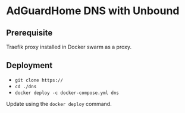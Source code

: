 # AdGuardHome DNS with Unbound

## Prerequisite

Traefik proxy installed in Docker swarm as a proxy.

## Deployment

* `git clone https://`
* `cd ./dns`
* `docker deploy -c docker-compose.yml dns`

Update using the `docker deploy` command.